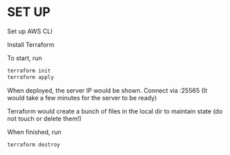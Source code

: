 # SET UP

Set up AWS CLI

Install Terraform

To start, run

```sh
terraform init
terraform apply
```

When deployed, the server IP would be shown. Connect via <IP>:25565
(It would take a few minutes for the server to be ready)

Terraform would create a bunch of files in the local dir to maintain state (do not touch or delete them!)

When finished, run

```sh
terraform destroy
```
